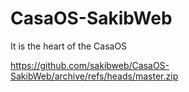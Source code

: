 # CasaOS-SakibWeb
It is the heart of the CasaOS

https://github.com/sakibweb/CasaOS-SakibWeb/archive/refs/heads/master.zip
